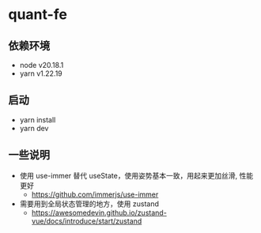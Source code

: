 # quant-fe

## 依赖环境

- node v20.18.1
- yarn v1.22.19

## 启动

- yarn install
- yarn dev

## 一些说明

- 使用 use-immer 替代 useState，使用姿势基本一致，用起来更加丝滑, 性能更好
  - https://github.com/immerjs/use-immer
- 需要用到全局状态管理的地方，使用 zustand
  - https://awesomedevin.github.io/zustand-vue/docs/introduce/start/zustand 
